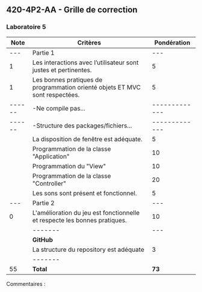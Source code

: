 ## 420-4P2-AA - Grille de correction 

### Laboratoire 5

| Note   | Critères                                                                     | Pondération   |
|--------|------------------------------------------------------------------------------|---------------|
| ---    | Partie 1                                                                     | ---           |
| 1      | Les interactions avec l’utilisateur sont justes et pertinentes.              | 5             |
| 1      | Les bonnes pratiques de programmation orienté objets ET MVC sont respectées. | 5             |
| ------ | -Ne compile pas...                                                           | ------------- |
| ------ | -Structure des packages/fichiers...                                          | ------------- |
|        | La disposition de fenêtre est adéquate.                                      | 5             |
|        | Programmation de la classe "Application"                                     | 10            |
|        | Programmation du "View"                                                      | 10            |
|        | Programmation de la classe "Controller"                                      | 20            |
|        | Les sons sont présent et fonctionnel.                                        | 5             |
| ---    | Partie 2                                                                     | ---           |
| 0      | L'amélioration du jeu est fonctionnelle et respecte les bonnes pratiques.    | 10            |
|        | -------                                                                      | ---           |
|        | **GitHub**                                                                   |
|        | La structure du repository est adéquate                                      | 3             |
|        | -------                                                                      |               |
| 55     | **Total**                                                                    | **73**        |

Commentaires :